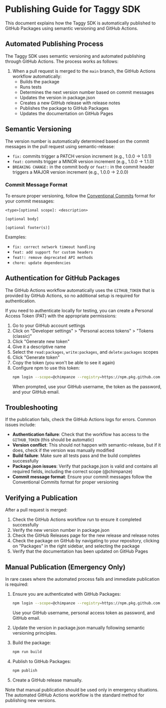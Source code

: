 # Publishing Guide for Taggy SDK

This document explains how the Taggy SDK is automatically published to GitHub Packages using semantic versioning and GitHub Actions.

## Automated Publishing Process

The Taggy SDK uses semantic versioning and automated publishing through GitHub Actions. The process works as follows:

1. When a pull request is merged to the `main` branch, the GitHub Actions workflow automatically:
   - Builds the package
   - Runs tests
   - Determines the next version number based on commit messages
   - Updates the version in package.json
   - Creates a new GitHub release with release notes
   - Publishes the package to GitHub Packages
   - Updates the documentation on GitHub Pages

## Semantic Versioning

The version number is automatically determined based on the commit messages in the pull request using semantic-release:

- `fix:` commits trigger a PATCH version increment (e.g., 1.0.0 → 1.0.1)
- `feat:` commits trigger a MINOR version increment (e.g., 1.0.0 → 1.1.0)
- `BREAKING CHANGE:` in the commit body or `feat!:` in the commit header triggers a MAJOR version increment (e.g., 1.0.0 → 2.0.0)

### Commit Message Format

To ensure proper versioning, follow the [Conventional Commits](https://www.conventionalcommits.org/) format for your commit messages:

```
<type>[optional scope]: <description>

[optional body]

[optional footer(s)]
```

Examples:
- `fix: correct network timeout handling`
- `feat: add support for custom headers`
- `feat!: remove deprecated API methods`
- `chore: update dependencies`

## Authentication for GitHub Packages

The GitHub Actions workflow automatically uses the `GITHUB_TOKEN` that is provided by GitHub Actions, so no additional setup is required for authentication.

If you need to authenticate locally for testing, you can create a Personal Access Token (PAT) with the appropriate permissions:

1. Go to your GitHub account settings
2. Click on "Developer settings" > "Personal access tokens" > "Tokens (classic)"
3. Click "Generate new token"
4. Give it a descriptive name
5. Select the `read:packages`, `write:packages`, and `delete:packages` scopes
6. Click "Generate token"
7. Copy the token (you won't be able to see it again)
8. Configure npm to use this token:
   ```bash
   npm login --scope=@chimpanze --registry=https://npm.pkg.github.com
   ```
   When prompted, use your GitHub username, the token as the password, and your GitHub email.

## Troubleshooting

If the publication fails, check the GitHub Actions logs for errors. Common issues include:

- **Authentication failure**: Check that the workflow has access to the `GITHUB_TOKEN` (this should be automatic)
- **Version conflict**: This should not happen with semantic-release, but if it does, check if the version was manually modified
- **Build failure**: Make sure all tests pass and the build completes successfully
- **Package.json issues**: Verify that package.json is valid and contains all required fields, including the correct scope (@chimpanze)
- **Commit message format**: Ensure your commit messages follow the Conventional Commits format for proper versioning

## Verifying a Publication

After a pull request is merged:

1. Check the GitHub Actions workflow run to ensure it completed successfully
2. Verify the new version number in package.json
3. Check the GitHub Releases page for the new release and release notes
4. Check the package on GitHub by navigating to your repository, clicking on "Packages" in the right sidebar, and selecting the package
5. Verify that the documentation has been updated on GitHub Pages

## Manual Publication (Emergency Only)

In rare cases where the automated process fails and immediate publication is required:

1. Ensure you are authenticated with GitHub Packages:
   ```bash
   npm login --scope=@chimpanze --registry=https://npm.pkg.github.com
   ```
   Use your GitHub username, personal access token as password, and GitHub email.

2. Update the version in package.json manually following semantic versioning principles.

3. Build the package:
   ```bash
   npm run build
   ```

4. Publish to GitHub Packages:
   ```bash
   npm publish
   ```

5. Create a GitHub release manually.

Note that manual publication should be used only in emergency situations. The automated GitHub Actions workflow is the standard method for publishing new versions.